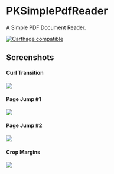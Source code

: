 # PKSimplePdfReader
A Simple PDF Document Reader.

[![Carthage compatible](https://img.shields.io/badge/Carthage-compatible-4BC51D.svg?style=flat)](https://github.com/Carthage/Carthage)

## Screenshots
#### Curl Transition
<img src="https://github.com/nakanoknj/PKSimplePdfReader/blob/images/curl.gif">

#### Page Jump #1
<img src="https://github.com/nakanoknj/PKSimplePdfReader/blob/images/jump1.gif">

#### Page Jump #2
<img src="https://github.com/nakanoknj/PKSimplePdfReader/blob/images/jump2.gif">

#### Crop Margins
<img src="https://github.com/nakanoknj/PKSimplePdfReader/blob/images/crop.gif">

